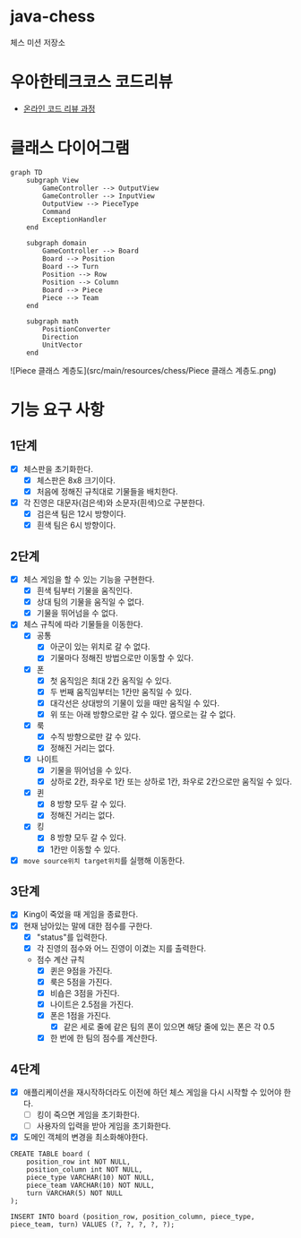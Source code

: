 # java-chess
체스 미션 저장소

# 우아한테크코스 코드리뷰
- [온라인 코드 리뷰 과정](https://github.com/woowacourse/woowacourse-docs/blob/master/maincourse/README.md)

# 클래스 다이어그램

```mermaid
graph TD
    subgraph View
        GameController --> OutputView
        GameController --> InputView
        OutputView --> PieceType
        Command
        ExceptionHandler
    end

    subgraph domain
        GameController --> Board
        Board --> Position
        Board --> Turn
        Position --> Row
        Position --> Column
        Board --> Piece
        Piece --> Team
    end

    subgraph math
        PositionConverter
        Direction
        UnitVector
    end
```

![Piece 클래스 계층도](src/main/resources/chess/Piece 클래스 계층도.png)

# 기능 요구 사항
## 1단계
- [x] 체스판을 초기화한다.
  - [x] 체스판은 8x8 크기이다.
  - [x] 처음에 정해진 규칙대로 기물들을 배치한다. 
- [x] 각 진영은 대문자(검은색)와 소문자(흰색)으로 구분한다.
  - [x] 검은색 팀은 12시 방향이다.
  - [x] 흰색 팀은 6시 방향이다.

## 2단계
- [x] 체스 게임을 할 수 있는 기능을 구현한다.
  - [x] 흰색 팀부터 기물을 움직인다.
  - [x] 상대 팀의 기물을 움직일 수 없다.
  - [x] 기물을 뛰어넘을 수 없다.
- [x] 체스 규칙에 따라 기물들을 이동한다.
  - [x] 공통
    - [x] 아군이 있는 위치로 갈 수 없다.
    - [x] 기물마다 정해진 방법으로만 이동할 수 있다.
  - [x] 폰
    - [x] 첫 움직임은 최대 2칸 움직일 수 있다.
    - [x] 두 번째 움직임부터는 1칸만 움직일 수 있다.
    - [x] 대각선은 상대방의 기물이 있을 때만 움직일 수 있다.
    - [x] 위 또는 아래 방향으로만 갈 수 있다. 옆으로는 갈 수 없다.
  - [x] 룩
    - [x] 수직 방향으로만 갈 수 있다.
    - [x] 정해진 거리는 없다.
  - [x] 나이트
    - [x] 기물을 뛰어넘을 수 있다.
    - [x] 상하로 2칸, 좌우로 1칸 또는 상하로 1칸, 좌우로 2칸으로만 움직일 수 있다.
  - [x] 퀸
    - [x] 8 방향 모두 갈 수 있다.
    - [x] 정해진 거리는 없다.
  - [x] 킹
    - [x] 8 방향 모두 갈 수 있다.
    - [x] 1칸만 이동할 수 있다.
- [x] `move source위치 target위치`를 실행해 이동한다.

## 3단계
- [x] King이 죽었을 때 게임을 종료한다.
- [x] 현재 남아있는 말에 대한 점수를 구한다.
  - [x] "status"를 입력한다.
  - [x] 각 진영의 점수와 어느 진영이 이겼는 지를 출력한다.
  - 점수 계산 규칙
    - [x] 퀸은 9점을 가진다.
    - [x] 룩은 5점을 가진다.
    - [x] 비숍은 3점을 가진다.
    - [x] 나이트은 2.5점을 가진다.
    - [x] 폰은 1점을 가진다.
      - [x] 같은 세로 줄에 같은 팀의 폰이 있으면 해당 줄에 있는 폰은 각 0.5 
    - [x] 한 번에 한 팀의 점수를 계산한다.

## 4단계
- [x] 애플리케이션을 재시작하더라도 이전에 하던 체스 게임을 다시 시작할 수 있어야 한다.
  - [ ] 킹이 죽으면 게임을 초기화한다.
  - [ ] 사용자의 입력을 받아 게임을 초기화한다.
- [x] 도메인 객체의 변경을 최소화해야한다.

```mysql
CREATE TABLE board (
    position_row int NOT NULL,
    position_column int NOT NULL,
    piece_type VARCHAR(10) NOT NULL,
    piece_team VARCHAR(10) NOT NULL,
    turn VARCHAR(5) NOT NULL
);

INSERT INTO board (position_row, position_column, piece_type, piece_team, turn) VALUES (?, ?, ?, ?, ?);
```
